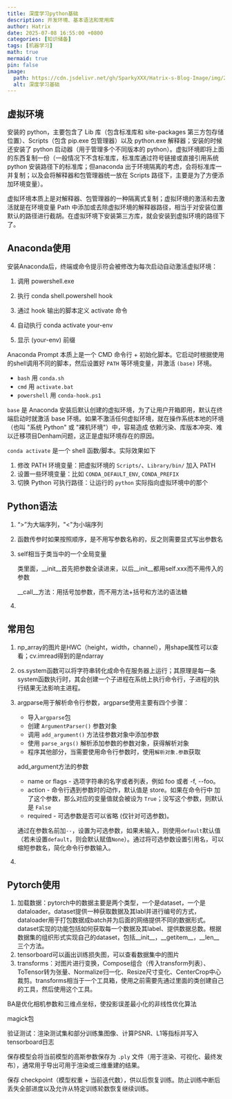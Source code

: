 ```yaml
---
title: 深度学习python基础
description: 开发环境、基本语法和常用库
author: Hatrix
date: 2025-07-08 16:55:00 +0800
categories: [知识储备]
tags: [机器学习]
math: true
mermaid: true
pin: false
image:
  path: https://cdn.jsdelivr.net/gh/SparkyXXX/Hatrix-s-Blog-Image/img/20250708170226830.png
  alt: 深度学习基础
---
```


## 虚拟环境

安装的 python，主要包含了 Lib 库（包含标准库和 site-packages 第三方包存储位置）、Scripts（包含 pip.exe 包管理器）以及 python.exe 解释器；安装的时候还安装了 python 启动器（用于管理多个不同版本的 python）。虚拟环境即将上面的东西复制一份（一般情况下不含标准库，标准库通过符号链接或直接引用系统 python 安装路径下的标准库；但anaconda 出于环境隔离的考虑，会将标准库一并复制；以及会将解释器和包管理器统一放在 Scripts 路径下，主要是为了方便添加环境变量）。

虚拟环境本质上是对解释器、包管理器的一种隔离式复制；虚拟环境的激活和去激活就是在环境变量 Path 中添加或去除虚拟环境的解释器路径，相当于对安装位置默认的路径进行截胡。在虚拟环境下安装第三方库，就会安装到虚拟环境的路径下了。

## Anaconda使用

安装Anaconda后，终端或命令提示符会被修改为每次启动自动激活虚拟环境：

1. 调用 powershell.exe

2. 执行 conda shell.powershell hook
3. 通过 hook 输出的脚本定义 activate 命令
4. 自动执行 conda activate your-env
5. 显示 (your-env) 前缀

Anaconda Prompt 本质上是一个 CMD 命令行 + 初始化脚本。它启动时根据使用的shell调用不同的脚本，然后设置好 `PATH` 等环境变量，并激活 `(base)` 环境。

- `bash` 用 `conda.sh`
- `cmd` 用 `activate.bat`
- `powershell` 用 `conda-hook.ps1`

`base` 是 Anaconda 安装后默认创建的虚拟环境，为了让用户开箱即用，默认在终端启动时就激活 base 环境。如果不激活任何虚拟环境，就在操作系统本地的环境（也叫 "系统 Python" 或 "裸机环境"）中，容易造成 依赖污染、库版本冲突、难以迁移项目Denham问题，这正是虚拟环境存在的原因。

`conda activate` 是一个 shell 函数/脚本。实际效果如下

1. 修改 PATH 环境变量：把虚拟环境的 `Scripts/`、`Library/bin/` 加入 PATH
2. 设置一些环境变量：比如 `CONDA_DEFAULT_ENV`, `CONDA_PREFIX`
3. 切换 Python 可执行路径：让运行的 `python` 实际指向虚拟环境中的那个

## Python语法

1. “>”为大端序列，"<"为小端序列

2. 函数传参时如果按照顺序，是不用写参数名称的，反之则需要显式写出参数名

3. self相当于类当中的一个全局变量

    类里面，\_\_init\_\_首先把参数全读进来，以后\_\_init\_\_都用self.xxx而不用传入的参数

    \_\_call\_\_方法：用括号加参数，而不用方法+括号和方法的语法糖

4. 

## 常用包

1. np_array的图片是HWC（height，width，channel），用shape属性可以查看；cv.imread得到的是ndarray

2. os.system函数可以将字符串转化成命令在服务器上运行；其原理是每一条system函数执行时，其会创建一个子进程在系统上执行命令行，子进程的执行结果无法影响主进程。

3. argparse用于解析命令行参数，argparse使用主要有四个步骤：

    - 导入`argparse`包
    - 创建 `ArgumentParser()` 参数对象
    - 调用 `add_argument()` 方法往参数对象中添加参数
    - 使用 `parse_args()` 解析添加参数的参数对象，获得解析对象
    - 程序其他部分，当需要使用命令行参数时，使用`解析对象.参数`获取

    add_argument方法的参数

    - name or flags - 选项字符串的名字或者列表，例如 foo 或者 -f, --foo。
    - action - 命令行遇到参数时的动作，默认值是 store。如果在命令行中 加了这个参数，那么对应的变量值就会被设为 `True`；没写这个参数，则默认是 `False`
    - required - 可选参数是否可以省略 (仅针对可选参数)。

    通过在参数名前加`--`，设置为可选参数，如果未输入，则使用`default`默认值（若未设置`default`，则会默认赋值`None`）。通过将可选参数设置引用名，可以缩短参数名，简化命令行参数输入。

4. 

## Pytorch使用

1. 加载数据：pytorch中的数据主要是两个类型，一个是dataset，一个是dataloader。dataset提供一种获取数据及其labl并进行编号的方式，dataloader用于打包数据成batch并为后面的网络提供不同的数据形式。dataset实现的功能包括如何获取每一个数据及其label、提供数据总数。根据数据集的组织形式实现自己的dataset，包括\_\_init\_\_，\_\_getitem\_\_，\_\_len\_\_三个方法。
2. tensorboard可以画出训练损失图，可以查看数据集中的图片
3. transforms：对图片进行变换，Compose组合（传入transform列表）、ToTensor转为张量、Normalize归一化、Resize尺寸变化、CenterCrop中心裁剪。transforms相当于一个工具箱，使用之前需要先通过里面的类创建自己的工具，然后使用这个工具。



BA是优化相机参数和三维点坐标，使投影误差最小化的非线性优化算法

magick包

验证测试：渲染测试集和部分训练集图像、计算PSNR、L1等指标并写入tensorboard日志

保存模型会将当前模型的高斯参数保存为 `.ply` 文件（用于渲染、可视化、最终发布），通常用于导出可用于渲染或三维重建的结果。

保存 checkpoint（模型权重 + 当前迭代数），供以后恢复训练。防止训练中断后丢失全部进度以及允许从特定训练轮数恢复继续训练。
